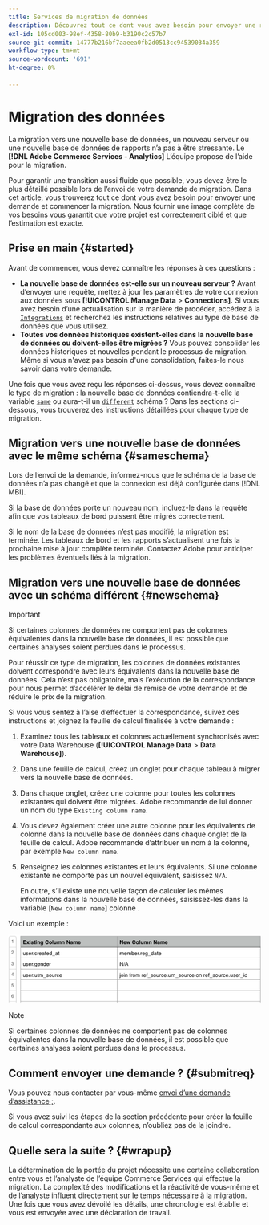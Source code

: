 ```yaml
---
title: Services de migration de données
description: Découvrez tout ce dont vous avez besoin pour envoyer une requête et commencer la migration.
exl-id: 105cd003-98ef-4358-80b9-b3190c2c57b7
source-git-commit: 14777b216bf7aaeea0fb2d0513cc94539034a359
workflow-type: tm+mt
source-wordcount: '691'
ht-degree: 0%

---
```


# Migration des données

La migration vers une nouvelle base de données, un nouveau serveur ou une nouvelle base de données de rapports n’a pas à être stressante. Le **[!DNL Adobe Commerce Services - Analytics]** L’équipe propose de l’aide pour la migration.

Pour garantir une transition aussi fluide que possible, vous devez être le plus détaillé possible lors de l’envoi de votre demande de migration. Dans cet article, vous trouverez tout ce dont vous avez besoin pour envoyer une demande et commencer la migration. Nous fournir une image complète de vos besoins vous garantit que votre projet est correctement ciblé et que l’estimation est exacte.

## Prise en main {#started}

Avant de commencer, vous devez connaître les réponses à ces questions :

* **La nouvelle base de données est-elle sur un nouveau serveur ?** Avant d’envoyer une requête, mettez à jour les paramètres de votre connexion aux données sous **[!UICONTROL Manage Data** > **Connections]**. Si vous avez besoin d’une actualisation sur la manière de procéder, accédez à la [`Integrations`](../integrations/integrations.md) et recherchez les instructions relatives au type de base de données que vous utilisez.
* **Toutes vos données historiques existent-elles dans la nouvelle base de données ou doivent-elles être migrées ?** Vous pouvez consolider les données historiques et nouvelles pendant le processus de migration. Même si vous n&#39;avez pas besoin d&#39;une consolidation, faites-le nous savoir dans votre demande.

Une fois que vous avez reçu les réponses ci-dessus, vous devez connaître le type de migration : la nouvelle base de données contiendra-t-elle la variable [`same`](#sameschema) ou aura-t-il un [`different`](#newschema) schéma ? Dans les sections ci-dessous, vous trouverez des instructions détaillées pour chaque type de migration.

## Migration vers une nouvelle base de données avec le même schéma {#sameschema}

Lors de l’envoi de la demande, informez-nous que le schéma de la base de données n’a pas changé et que la connexion est déjà configurée dans [!DNL MBI].

Si la base de données porte un nouveau nom, incluez-le dans la requête afin que vos tableaux de bord puissent être migrés correctement.

Si le nom de la base de données n’est pas modifié, la migration est terminée. Les tableaux de bord et les rapports s’actualisent une fois la prochaine mise à jour complète terminée. Contactez Adobe pour anticiper les problèmes éventuels liés à la migration.

## Migration vers une nouvelle base de données avec un schéma différent {#newschema}

>[!IMPORTANT]
>
>Si certaines colonnes de données ne comportent pas de colonnes équivalentes dans la nouvelle base de données, il est possible que certaines analyses soient perdues dans le processus.

Pour réussir ce type de migration, les colonnes de données existantes doivent correspondre avec leurs équivalents dans la nouvelle base de données. Cela n’est pas obligatoire, mais l’exécution de la correspondance pour nous permet d’accélérer le délai de remise de votre demande et de réduire le prix de la migration.

Si vous vous sentez à l’aise d’effectuer la correspondance, suivez ces instructions et joignez la feuille de calcul finalisée à votre demande :

1. Examinez tous les tableaux et colonnes actuellement synchronisés avec votre Data Warehouse (**[!UICONTROL Manage Data** > **Data Warehouse]**).
1. Dans une feuille de calcul, créez un onglet pour chaque tableau à migrer vers la nouvelle base de données.
1. Dans chaque onglet, créez une colonne pour toutes les colonnes existantes qui doivent être migrées. Adobe recommande de lui donner un nom du type `Existing column name`.
1. Vous devez également créer une autre colonne pour les équivalents de colonne dans la nouvelle base de données dans chaque onglet de la feuille de calcul. Adobe recommande d’attribuer un nom à la colonne, par exemple `New column name`.
1. Renseignez les colonnes existantes et leurs équivalents. Si une colonne existante ne comporte pas un nouvel équivalent, saisissez `N/A`.

   En outre, s’il existe une nouvelle façon de calculer les mêmes informations dans la nouvelle base de données, saisissez-les dans la variable [`New column name`] colonne .

Voici un exemple :

![](../../../assets/Migration_Spreadsheet.png)

>[!NOTE]
>
>Si certaines colonnes de données ne comportent pas de colonnes équivalentes dans la nouvelle base de données, il est possible que certaines analyses soient perdues dans le processus.

## Comment envoyer une demande ? {#submitreq}

Vous pouvez nous contacter par vous-même [envoi d’une demande d’assistance ;](../../../guide-overview.md).

Si vous avez suivi les étapes de la section précédente pour créer la feuille de calcul correspondante aux colonnes, n’oubliez pas de la joindre.

## Quelle sera la suite ? {#wrapup}

La détermination de la portée du projet nécessite une certaine collaboration entre vous et l’analyste de l’équipe Commerce Services qui effectue la migration. La complexité des modifications et la réactivité de vous-même et de l’analyste influent directement sur le temps nécessaire à la migration. Une fois que vous avez dévoilé les détails, une chronologie est établie et vous est envoyée avec une déclaration de travail.
